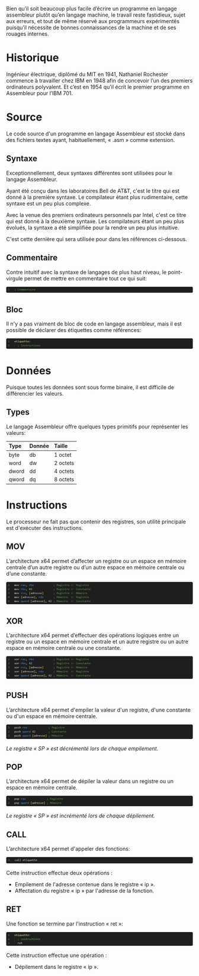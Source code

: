 Bien qu’il soit beaucoup plus facile d’écrire un programme en langage assembleur plutôt qu’en langage machine, le travail reste fastidieux, sujet aux erreurs, et tout de même réservé aux programmeurs expérimentés puisqu’il nécessite de bonnes connaissances de la machine et de ses rouages internes.

# Historique

Ingénieur électrique, diplômé du MIT en 1941, Nathaniel Rochester commence à travailler chez IBM en 1948 afin de concevoir l’un des premiers ordinateurs polyvalent. Et c’est en 1954 qu’il écrit le premier programme en Assembleur pour l’IBM 701.

# Source

Le code source d'un programme en langage Assembleur est stocké dans des fichiers textes ayant, habituellement, « .asm » comme extension.

## Syntaxe

Exceptionnellement, deux syntaxes différentes sont utilisées pour le langage Assembleur.

Ayant été conçu dans les laboratoires Bell de AT&T, c'est le titre qui est donné à la première syntaxe. Le compilateur étant plus rudimentaire, cette syntaxe est un peu plus complexe.

Avec la venue des premiers ordinateurs personnels par Intel, c'est ce titre qui est donné à la deuxième syntaxe. Les compilateurs étant un peu plus évolués, la syntaxe a été simplifiée pour la rendre un peu plus intuitive.

C'est cette dernière qui sera utilisée pour dans les références ci-dessous.

## Commentaire

Contre intuitif avec la syntaxe de langages de plus haut niveau, le point-virgule permet de mettre en commentaire tout ce qui suit:

![Commentaire](Images/ASMComment.png)

## Bloc

Il n'y a pas vraiment de bloc de code en langage assembleur, mais il est possible de déclarer des étiquettes comme références:

![Étiquette](Images/ASMLabel.png)

# Données

Puisque toutes les données sont sous forme binaire, il est difficile de différencier les valeurs.

## Types

Le langage Assembleur offre quelques types primitifs pour représenter les valeurs:

|Type              |Donnée    |Taille  |
|:-----------------|----------|:-------|
|byte              |db        |1 octet |
|word              |dw        |2 octets|
|dword             |dd        |4 octets|
|qword             |dq        |8 octets|

# Instructions

Le processeur ne fait pas que contenir des registres, son utilité principale est d'exécuter des instructions.

## MOV

L’architecture x64 permet d’affecter un registre ou un espace en mémoire centrale d’un autre registre ou d’un autre espace en mémoire centrale ou d’une constante.

![MOV](Images/ASMMov.png)

## XOR

L’architecture x64 permet d’effectuer des opérations logiques entre un registre ou un espace en mémoire centrale et un autre registre ou un autre espace en mémoire centrale ou une constante.

![XOR](Images/ASMXor.png)

## PUSH

L’architecture x64 permet d'empiler la valeur d'un registre, d'une constante ou d'un espace en mémoire centrale.

![PUSH](Images/ASMPush.png)

*Le registre « SP » est décrémenté lors de chaque empilement.*

## POP

L’architecture x64 permet de dépiler la valeur dans un registre ou un espace en mémoire centrale.

![POP](Images/ASMPop.png)

*Le registre « SP » est incrémenté lors de chaque dépilement.*

## CALL

L’architecture x64 permet d'appeler des fonctions:

![POP](Images/ASMCall.png)

Cette instruction effectue deux opérations :

- Empilement de l'adresse contenue dans le registre « ip ».
- Affectation du registre « ip » par l'adresse de la fonction.

## RET

Une fonction se termine par l'instruction « ret »:

![POP](Images/ASMRet.png)

Cette instruction effectue une opération :

- Dépilement dans le registre « ip ».